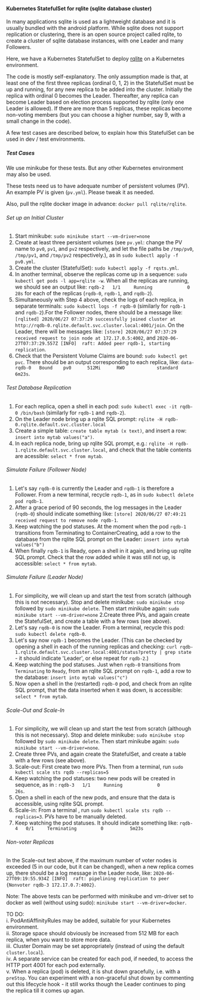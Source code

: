 #### Kubernetes StatefulSet for rqlite (sqlite database cluster)
In many applications sqlite is used as a lightweight database and it is usually bundled  with the android platform. While sqlite does not support replication or clustering, there is an open source project called rqlite, to create a cluster of sqlite database instances, with one Leader and many Followers. 

Here, we have a Kubernetes StatefulSet to deploy [rqlite](https://github.com/rqlite/rqlite) on a Kubernetes environment.

The code is mostly self-explanatory. The only assumption made is that, at least one of the first three replicas (ordinal 0, 1, 2) in the StatefulSet must be up and running, for any new replica to be added into the cluster. Initially the replica with ordinal 0 becomes the Leader. Thereafter, any replica can become Leader based on election process supported by rqlite (only one Leader is allowed). If there are more than 5 replicas, these replicas become non-voting members (but you can choose a higher number, say 9, with a small change in the code).

A few test cases are described below, to explain how this StatefulSet can be used in dev / test environments.

##### Test Cases
We use minikube for these tests. But any other Kubernetes environment may also be used.

These tests need us to have adequate number of persistent volumes (PV). An example PV is given (`pv.yml`). Please tweak it as needed.

Also, pull the rqlite docker image in advance: `docker pull rqlite/rqlite`.

###### Set up an Initial Cluster
1. Start minikube: `sudo minikube start --vm-driver=none`
2. Create at least three persistent volumes (see `pv.yml`: change the PV name to `pv0`, `pv1`, and `pv2` respectively, and let the file paths be `/tmp/pv0`, `/tmp/pv1`, and `/tmp/pv2` respectively.), as in `sudo kubectl apply -f pv0.yml`.
3. Create the cluster (StatefulSet): `sudo kubectl apply -f rqsts.yml`.
4. In another terminal, observe the replicas come up in a sequence: `sudo kubectl get pods -l app=rqlite -w`. When all the replicas are running, we should see an output like: `rqdb-2   1/1     Running             0          28s` for each of the replicas (`rqdb-0`, `rqdb-1`, and `rqdb-2`).
5. Simultaneously with Step 4 above, check the logs of each replica, in separate terminals: `sudo kubectl logs -f rqdb-0` (similarly for `rqdb-1` and `rqdb-2`).For the Follower nodes, there should be a message like: `[rqlited] 2020/06/27 07:37:29 successfully joined cluster at http://rqdb-0.rqlite.default.svc.cluster.local:4001/join`. On the Leader, there will be messages like: `[store] 2020/06/27 07:37:29 received request to join node at 172.17.0.5:4002`, and `2020-06-27T07:37:29.557Z [INFO]  raft: Added peer rqdb-1, starting replication`.
6. Check that the Persistent Volume Claims are bound: `sudo kubectl get pvc`. There should be an output corresponding to each replica, like: `data-rqdb-0   Bound    pv0      512Mi      RWO            standard       6m23s`.

###### Test Database Replication
1. For each replica, open a shell in each pod: `sudo kubectl exec -it rqdb-0 /bin/bash` (similarly for `rqdb-1` and `rqdb-2`).
2. On the Leader node bring up a rqlite SQL prompt: `rqlite -H rqdb-0.rqlite.default.svc.cluster.local`
3. Create a simple table: `create table mytab (x text)`, and insert a row: `insert into mytab values("a")`.
4. In each replica node, bring up rqlite SQL prompt, e.g.: `rqlite -H rqdb-1.rqlite.default.svc.cluster.local`, and check that the table contents are acessible: `select * from mytab`.

###### Simulate Failure (Follower Node)
1. Let's say `rqdb-0` is currently the Leader and `rqdb-1` is therefore a Follower. From a new terminal, recycle `rqdb-1`, as in `sudo kubectl delete pod rqdb-1`.
2. After a grace period of 90 seconds, the log messages in the Leader (`rqdb-0`) should indicate something like: `[store] 2020/06/27 07:49:21 received request to remove node rqdb-1`.
3. Keep watching the pod statuses. At the moment when the pod `rqdb-1` transitions from Terminating to ContainerCreating, add a row to the database from the rqlite SQL prompt on the Leader: `insert into mytab values("b")`
4. When finally `rqdb-1` is Ready, open a shell in it again, and bring up rqlite SQL prompt. Check that the row added while it was still not up, is accessible: `select * from mytab`.

###### Simulate Failure (Leader Node)
1. For simplicity, we will clean up and start the test from scratch (although this is not necessary). Stop and delete minikube: `sudo minikube stop` followed by `sudo minikube delete`. Then start minikube again: `sudo minikube start --vm-driver=none`
2.Create three PVs, and again create the StatefulSet, and create a table with a few rows (see above).
3. Let's say `rqdb-0` is now the Leader. From a terminal, recycle this pod: `sudo kubectl delete rqdb-0`.
4. Let's say now `rqdb-1` becomes the Leader. (This can be checked by opening a shell in each of the running replicas and checking: `curl rqdb-1.rqlite.default.svc.cluster.local:4001/status?pretty | grep state` - it should indicate 'Leader', or else repeat for `rqdb-2`.)
5. Keep watching the pod statuses. Just when `rqdb-0` transitions from `Terminating` to `Ready`, from an rqlite SQL prompt on `rqdb-1`, add a row to the database: `insert into mytab values("c")`
6. Now open a shell in the (restarted) `rqdb-0` pod, and check from an rqlite SQL prompt, that the data inserted when it was down, is accessible: `select * from mytab`.

###### Scale-Out and Scale-In
1. For simplicity, we will clean up and start the test from scratch (although this is not necessary). Stop and delete minikube: `sudo minikube stop` followed by `sudo minikube delete`. Then start minikube again: `sudo minikube start --vm-driver=none`.
2. Create three PVs, and again create the StatefulSet, and create a table with a few rows (see above).
3. Scale-out: First create two more PVs. Then from a terminal, run `sudo kubectl scale sts rqdb --replicas=5`
4. Keep watching the pod statuses: two new pods will be created in sequence, as in : `rqdb-3   1/1     Running             0          26s`.
5. Open a shell in each of the new pods, and ensure that the data is accessible, using rqlite SQL prompt.
6. Scale-in: From a terminal , run `sudo kubectl scale sts rqdb --replicas=3`. PVs have to be manually deleted.
7. Keep watching the pod statuses. It should indicate something like: `rqdb-4   0/1     Terminating         0          5m23s`

###### Non-voter Replicas
In the Scale-out test above, if the maximum number of voter nodes is exceeded (5 in our code, but it can be changed), when a new replica comes up, there should be a log message in the Leader node, like: `2020-06-27T09:19:55.934Z [INFO]  raft: pipelining replication to peer {Nonvoter rqdb-3 172.17.0.7:4002}`.

Note: The above tests can be performed with minikube and vm-driver set to docker as well (without using sudo): `minikube start --vm-driver=docker`.

TO DO: \
i. PodAntiAffinityRules may be added, suitable for your Kubernetes environment. \
ii. Storage space should obviously be increased from 512 MB for each replica, when you want to store more data. \
iii. Cluster Domain may be set appropriately (instead of using the default `cluster.local`). \
iv. A separate service can be created for each pod, if needed, to access the HTTP port 4001 for each pod externally. \
v. When a replica (pod) is deleted, it is shut down gracefully, i.e. with a `preStop`. You can experiment with a non-graceful shut down by commenting out this lifecycle hook - it still works though the Leader continues to ping the replica till it comes up agan.

